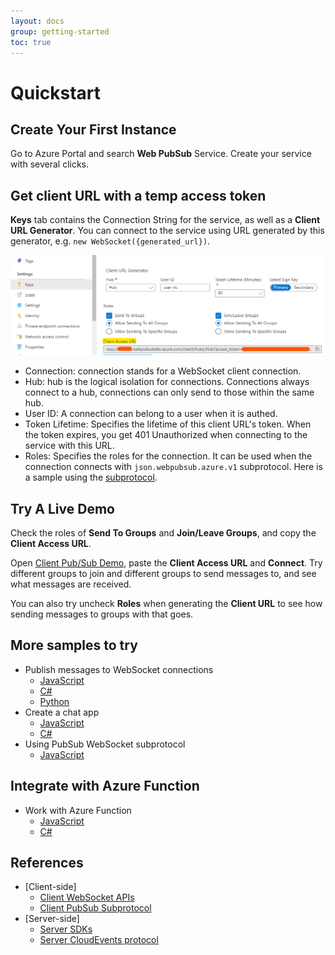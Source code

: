 ```yaml
---
layout: docs
group: getting-started
toc: true
---
```


# Quickstart

## Create Your First Instance

Go to Azure Portal and search **Web PubSub** Service. Create your service with several clicks.

## Get client URL with a temp access token

**Keys** tab contains the Connection String for the service, as well as a **Client URL Generator**. You can connect to the service using URL generated by this generator, e.g. `new WebSocket({generated_url})`.

![Client URL](./../images/portal_client_url.png)

- Connection: connection stands for a WebSocket client connection.
- Hub: hub is the logical isolation for connections. Connections always connect to a hub, connections can only send to those within the same hub.
- User ID: A connection can belong to a user when it is authed. 
- Token Lifetime: Specifies the lifetime of this client URL's token. When the token expires, you get 401 Unauthorized when connecting to the service with this URL.
- Roles: Specifies the roles for the connection. It can be used when the connection connects with `json.webpubsub.azure.v1` subprotocol. Here is a sample using the [subprotocol](./using-pubsub-subprotocol/js-work-with-subprotocols.md).

## Try A Live Demo
Check the roles of **Send To Groups** and **Join/Leave Groups**, and copy the **Client Access URL**.

Open <a href="../demos/clientpubsub.html" target="_blank">Client Pub/Sub Demo</a>, paste the **Client Access URL** and **Connect**. Try different groups to join and different groups to send messages to, and see what messages are received.

You can also try uncheck **Roles** when generating the **Client URL** to see how sending messages to groups with that goes.

## More samples to try
- Publish messages to WebSocket connections 
    - [JavaScript](./publish-messages/js-publish-message.md)
    - [C#](./publish-messages/csharp-publish-message.md)
    - [Python](./publish-messages/python-publish-message.md)
- Create a chat app
    - [JavaScript](./create-a-chat-app/js-handle-events.md)
    - [C#](./create-a-chat-app/csharp-handle-events.md)
- Using PubSub WebSocket subprotocol
    - [JavaScript](./using-pubsub-subprotocol/js-work-with-subprotocols.md)

## Integrate with Azure Function
- Work with Azure Function
    - [JavaScript](./work-with-azure-function/js-work-with-azure-function.md)
    - [C#](./work-with-azure-function/csharp-work-with-azure-function.md)

## References
- [Client-side]
    - [Client WebSocket APIs](./../references/client-websocket-apis/)
    - [Client PubSub Subprotocol](./../references/pubsub-websocket-subprotocol.md)
- [Server-side]
    - [Server SDKs](./../references/server-sdks/index.md)
    - [Server CloudEvents protocol](./../references/protocol-cloudevents.md)


[rest]: https://docs.microsoft.com/rest/api/webpubsub/